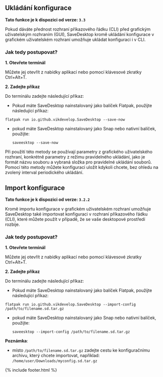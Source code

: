 
## Ukládání konfigurace

**Tato funkce je k dispozici od verze: `3.3`**

Pokud dáváte přednost rozhraní příkazového řádku (CLI) před grafickým uživatelským rozhraním (GUI), SaveDesktop kromě ukládání konfigurace v grafickém uživatelském rozhraní umožňuje ukládat konfiguraci i v CLI.

### Jak tedy postupovat?
**1. Otevřete terminál**

Můžete jej otevřít z nabídky aplikací nebo pomocí klávesové zkratky Ctrl+Alt+T.

**2. Zadejte příkaz**

Do terminálu zadejte následující příkaz:
- Pokud máte SaveDesktop nainstalovaný jako balíček Flatpak, použijte následující příkaz:

 ```
 flatpak run io.github.vikdevelop.SaveDesktop --save-now
 ```

- pokud máte SaveDesktop nainstalovaný jako Snap nebo nativní balíček, použijte: 
  ```
  saveesktop --save-now
  ```

Při použití této metody se používají parametry z grafického uživatelského rozhraní, konkrétně parametry z režimu pravidelného ukládání, jako je formát názvu souboru a vybraná složka pro pravidelné ukládání souborů. Pomocí této metody můžete konfiguraci uložit kdykoli chcete, bez ohledu na zvolený interval periodického ukládání.

## Import konfigurace

**Tato funkce je k dispozici od verze: `3.2.2`**

Kromě importu konfigurace v grafickém uživatelském rozhraní umožňuje SaveDesktop také importovat konfiguraci v rozhraní příkazového řádku (CLI), které můžete použít v případě, že se vaše desktopové prostředí rozbije.

### Jak tedy postupovat?
**1. Otevřete terminál**

Můžete jej otevřít z nabídky aplikací nebo pomocí klávesové zkratky Ctrl+Alt+T.

**2. Zadejte příkaz**

Do terminálu zadejte následující příkaz:
- Pokud máte SaveDesktop nainstalovaný jako balíček Flatpak, použijte následující příkaz:

 ```
 flatpak run io.github.vikdevelop.SaveDesktop --import-config /path/to/filename.sd.tar.gz
 ```

- pokud máte SaveDesktop nainstalovaný jako Snap nebo nativní balíček, použijte: 
  ```
  saveesktop --import-config /path/to/filename.sd.tar.gz
  ```

**Poznámka**:
- místo `/path/to/filename.sd.tar.gz` zadejte cestu ke konfiguračnímu archivu, který chcete importovat, například: `/home/user/Downloads/myconfig.sd.tar.gz`



{% include footer.html %}
